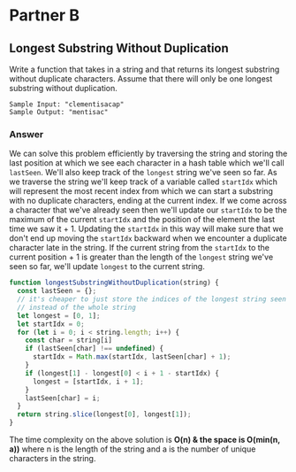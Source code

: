 # Partner B

## Longest Substring Without Duplication

Write a function that takes in a string and that returns its longest substring without duplicate characters.  Assume that there will only be one longest substring without duplication.

```
Sample Input: "clementisacap"
Sample Output: "mentisac"
```

### Answer
We can solve this problem efficiently by traversing the string and storing the last position at which we see each character in a hash table which we'll call `lastSeen`.  We'll also keep track of the `longest` string we've seen so far.  As we traverse the string we'll keep track of a variable called `startIdx` which will represent the most recent index from which we can start a substring with no duplicate characters, ending at the current index.  If we come across a character that we've already seen then we'll update our `startIdx` to be the maximum of the current `startIdx` and the position of the element the last time we saw it + 1.  Updating the `startIdx` in this way will make sure that we don't end up moving the `startIdx` backward when we encounter a duplicate character late in the string.  If the current string from the `startIdx` to the current position + 1 is greater than the length of the `longest` string we've seen so far, we'll update `longest` to the current string.

```JavaScript
function longestSubstringWithoutDuplication(string) {
  const lastSeen = {};
  // it's cheaper to just store the indices of the longest string seen so far
  // instead of the whole string
  let longest = [0, 1];
  let startIdx = 0;
  for (let i = 0; i < string.length; i++) {
    const char = string[i]
    if (lastSeen[char] !== undefined) {
      startIdx = Math.max(startIdx, lastSeen[char] + 1);
    }
    if (longest[1] - longest[0] < i + 1 - startIdx) {
      longest = [startIdx, i + 1];
    }
    lastSeen[char] = i;
  }
  return string.slice(longest[0], longest[1]);
}
```

The time complexity on the above solution is **O(n) & the space is O(min(n, a))** where n is the length of the string and a is the number of unique characters in the string.
